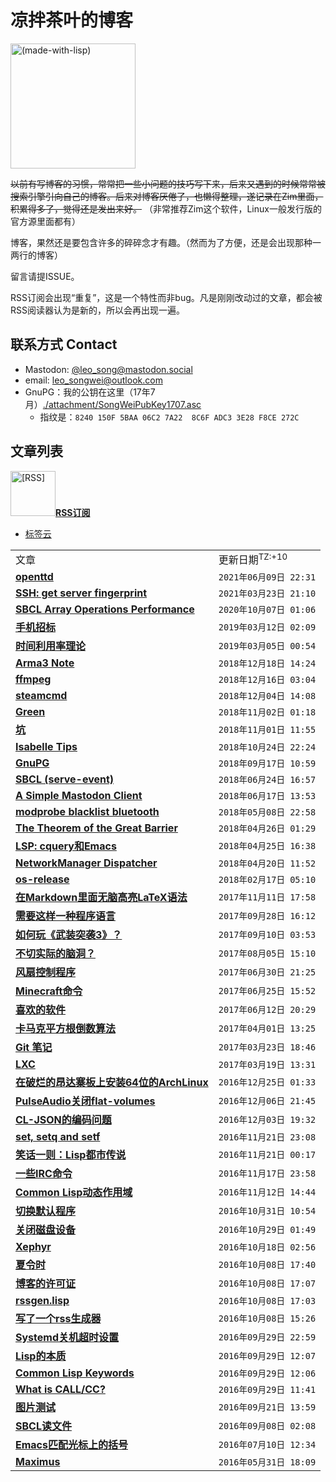 凉拌茶叶的博客
==============

<img src="./attachment/lisplogo_fancy_256.png" alt="(made-with-lisp)" width="200"/>

~~以前有写博客的习惯，常常把一些小问题的技巧写下来，后来又遇到的时候常常被搜索引擎引向自己的博客。后来对博客厌倦了，也懒得整理，遂记录在Zim里面，积累得多了，觉得还是发出来好。~~
（非常推荐Zim这个软件，Linux一般发行版的官方源里面都有）

博客，果然还是要包含许多的碎碎念才有趣。（然而为了方便，还是会出现那种一两行的博客）

留言请提ISSUE。

RSS订阅会出现“重复”，这是一个特性而非bug。凡是刚刚改动过的文章，都会被RSS阅读器认为是新的，所以会再出现一遍。


## 联系方式 Contact

* Mastodon: [@leo_song@mastodon.social](https://mastodon.social/@leo_song)
* email: leo_songwei@outlook.com
* GnuPG：我的公钥在这里（17年7月）[./attachment/SongWeiPubKey1707.asc](https://raw.githubusercontent.com/leosongwei/blog/master/attachment/SongWeiPubKey1707.asc)
  - 指纹是：`8240 150F 5BAA 06C2 7A22  8C6F ADC3 3E28 F8CE 272C`

文章列表
--------

<a href="https://github.com/leosongwei/blog/raw/master/rss.xml"><img src="./attachment/rss.jpg" alt="[RSS]" width="72"/>**RSS订阅**</a>

* [标签云](./tags.md)

<table><tbody>
<tr><td>文章</td><td>更新日期<sup>TZ:+10</sup></td></tr>
<tr><td>
<a href="https://github.com/leosongwei/leosongwei.github.io/blob/master/openttd.md">
<b>openttd</b>
</a></td>
<td><code>2021年06月09日 22:31</code></td>
</tr>
<tr><td>
<a href="https://github.com/leosongwei/leosongwei.github.io/blob/master/ssh-fingerprint.md">
<b>SSH: get server fingerprint</b>
</a></td>
<td><code>2021年03月23日 21:10</code></td>
</tr>
<tr><td>
<a href="https://github.com/leosongwei/leosongwei.github.io/blob/master/lisp-array.md">
<b>SBCL Array Operations Performance</b>
</a></td>
<td><code>2020年10月07日 01:06</code></td>
</tr>
<tr><td>
<a href="https://github.com/leosongwei/leosongwei.github.io/blob/master/phone_requirement.md">
<b>手机招标</b>
</a></td>
<td><code>2019年03月12日 02:09</code></td>
</tr>
<tr><td>
<a href="https://github.com/leosongwei/leosongwei.github.io/blob/master/time.md">
<b>时间利用率理论</b>
</a></td>
<td><code>2019年03月05日 00:54</code></td>
</tr>
<tr><td>
<a href="https://github.com/leosongwei/leosongwei.github.io/blob/master/Arma3_scripting_note.md">
<b>Arma3 Note</b>
</a></td>
<td><code>2018年12月18日 14:24</code></td>
</tr>
<tr><td>
<a href="https://github.com/leosongwei/leosongwei.github.io/blob/master/ffmpeg.md">
<b>ffmpeg</b>
</a></td>
<td><code>2018年12月16日 03:04</code></td>
</tr>
<tr><td>
<a href="https://github.com/leosongwei/leosongwei.github.io/blob/master/steamcmd.md">
<b>steamcmd</b>
</a></td>
<td><code>2018年12月04日 14:08</code></td>
</tr>
<tr><td>
<a href="https://github.com/leosongwei/leosongwei.github.io/blob/master/green.md">
<b>Green</b>
</a></td>
<td><code>2018年11月02日 01:18</code></td>
</tr>
<tr><td>
<a href="https://github.com/leosongwei/leosongwei.github.io/blob/master/坑.md">
<b>坑</b>
</a></td>
<td><code>2018年11月01日 11:55</code></td>
</tr>
<tr><td>
<a href="https://github.com/leosongwei/leosongwei.github.io/blob/master/Isabelle.md">
<b>Isabelle Tips</b>
</a></td>
<td><code>2018年10月24日 22:24</code></td>
</tr>
<tr><td>
<a href="https://github.com/leosongwei/leosongwei.github.io/blob/master/07_gpg.md">
<b>GnuPG</b>
</a></td>
<td><code>2018年09月17日 10:59</code></td>
</tr>
<tr><td>
<a href="https://github.com/leosongwei/leosongwei.github.io/blob/master/sbcl_serve-event.md">
<b>SBCL (serve-event)</b>
</a></td>
<td><code>2018年06月24日 16:57</code></td>
</tr>
<tr><td>
<a href="https://github.com/leosongwei/leosongwei.github.io/blob/master/mastodon_client.md">
<b>A Simple Mastodon Client</b>
</a></td>
<td><code>2018年06月17日 13:53</code></td>
</tr>
<tr><td>
<a href="https://github.com/leosongwei/leosongwei.github.io/blob/master/blacklist_bluetooth.md">
<b>modprobe blacklist bluetooth</b>
</a></td>
<td><code>2018年05月08日 22:58</code></td>
</tr>
<tr><td>
<a href="https://github.com/leosongwei/leosongwei.github.io/blob/master/great_barrier.md">
<b>The Theorem of the Great Barrier</b>
</a></td>
<td><code>2018年04月26日 01:29</code></td>
</tr>
<tr><td>
<a href="https://github.com/leosongwei/leosongwei.github.io/blob/master/cquery.md">
<b>LSP: cquery和Emacs</b>
</a></td>
<td><code>2018年04月25日 16:38</code></td>
</tr>
<tr><td>
<a href="https://github.com/leosongwei/leosongwei.github.io/blob/master/networkmanager-dispatcher.md">
<b>NetworkManager Dispatcher</b>
</a></td>
<td><code>2018年04月20日 11:52</code></td>
</tr>
<tr><td>
<a href="https://github.com/leosongwei/leosongwei.github.io/blob/master/os-release.md">
<b>os-release</b>
</a></td>
<td><code>2018年02月17日 05:10</code></td>
</tr>
<tr><td>
<a href="https://github.com/leosongwei/leosongwei.github.io/blob/master/无脑高亮LaTeX语法.md">
<b>在Markdown里面无脑高亮LaTeX语法</b>
</a></td>
<td><code>2017年11月11日 17:58</code></td>
</tr>
<tr><td>
<a href="https://github.com/leosongwei/leosongwei.github.io/blob/master/requirement_of_programming_language.md">
<b>需要这样一种程序语言</b>
</a></td>
<td><code>2017年09月28日 16:12</code></td>
</tr>
<tr><td>
<a href="https://github.com/leosongwei/leosongwei.github.io/blob/master/how_to_play_arma3.md">
<b>如何玩《武装突袭3》？</b>
</a></td>
<td><code>2017年09月10日 03:53</code></td>
</tr>
<tr><td>
<a href="https://github.com/leosongwei/leosongwei.github.io/blob/master/脑洞.md">
<b>不切实际的脑洞？</b>
</a></td>
<td><code>2017年08月05日 15:10</code></td>
</tr>
<tr><td>
<a href="https://github.com/leosongwei/leosongwei.github.io/blob/master/fan.md">
<b>风扇控制程序</b>
</a></td>
<td><code>2017年06月30日 21:25</code></td>
</tr>
<tr><td>
<a href="https://github.com/leosongwei/leosongwei.github.io/blob/master/Minecraft命令.md">
<b>Minecraft命令</b>
</a></td>
<td><code>2017年06月25日 15:52</code></td>
</tr>
<tr><td>
<a href="https://github.com/leosongwei/leosongwei.github.io/blob/master/02_favorite_software.md">
<b>喜欢的软件</b>
</a></td>
<td><code>2017年06月12日 20:29</code></td>
</tr>
<tr><td>
<a href="https://github.com/leosongwei/leosongwei.github.io/blob/master/sqrt.md">
<b>卡马克平方根倒数算法</b>
</a></td>
<td><code>2017年04月01日 13:25</code></td>
</tr>
<tr><td>
<a href="https://github.com/leosongwei/leosongwei.github.io/blob/master/git.md">
<b>Git 笔记</b>
</a></td>
<td><code>2017年03月23日 18:46</code></td>
</tr>
<tr><td>
<a href="https://github.com/leosongwei/leosongwei.github.io/blob/master/lxc.md">
<b>LXC</b>
</a></td>
<td><code>2017年03月19日 13:31</code></td>
</tr>
<tr><td>
<a href="https://github.com/leosongwei/leosongwei.github.io/blob/master/onda_x64.md">
<b>在破烂的昂达寨板上安装64位的ArchLinux</b>
</a></td>
<td><code>2016年12月25日 01:33</code></td>
</tr>
<tr><td>
<a href="https://github.com/leosongwei/leosongwei.github.io/blob/master/PulseAudio关闭flat-volumes.md">
<b>PulseAudio关闭flat-volumes</b>
</a></td>
<td><code>2016年12月06日 21:45</code></td>
</tr>
<tr><td>
<a href="https://github.com/leosongwei/leosongwei.github.io/blob/master/CL-JSON的编码问题.md">
<b>CL-JSON的编码问题</b>
</a></td>
<td><code>2016年12月03日 19:32</code></td>
</tr>
<tr><td>
<a href="https://github.com/leosongwei/leosongwei.github.io/blob/master/set-setf-setq.md">
<b>set, setq and setf</b>
</a></td>
<td><code>2016年11月21日 23:08</code></td>
</tr>
<tr><td>
<a href="https://github.com/leosongwei/leosongwei.github.io/blob/master/legendary_lisper.md">
<b>笑话一则：Lisp都市传说</b>
</a></td>
<td><code>2016年11月21日 00:17</code></td>
</tr>
<tr><td>
<a href="https://github.com/leosongwei/leosongwei.github.io/blob/master/irc-commands.md">
<b>一些IRC命令</b>
</a></td>
<td><code>2016年11月17日 23:58</code></td>
</tr>
<tr><td>
<a href="https://github.com/leosongwei/leosongwei.github.io/blob/master/CommonLisp动态作用域.md">
<b>Common Lisp动态作用域</b>
</a></td>
<td><code>2016年11月12日 14:44</code></td>
</tr>
<tr><td>
<a href="https://github.com/leosongwei/leosongwei.github.io/blob/master/切换默认程序.md">
<b>切换默认程序</b>
</a></td>
<td><code>2016年10月31日 10:54</code></td>
</tr>
<tr><td>
<a href="https://github.com/leosongwei/leosongwei.github.io/blob/master/poweroff_disk.md">
<b>关闭磁盘设备</b>
</a></td>
<td><code>2016年10月29日 01:49</code></td>
</tr>
<tr><td>
<a href="https://github.com/leosongwei/leosongwei.github.io/blob/master/Xephyr.md">
<b>Xephyr</b>
</a></td>
<td><code>2016年10月18日 02:56</code></td>
</tr>
<tr><td>
<a href="https://github.com/leosongwei/leosongwei.github.io/blob/master/夏令时.md">
<b>夏令时</b>
</a></td>
<td><code>2016年10月08日 17:40</code></td>
</tr>
<tr><td>
<a href="https://github.com/leosongwei/leosongwei.github.io/blob/master/LICENSE.md">
<b>博客的许可证</b>
</a></td>
<td><code>2016年10月08日 17:07</code></td>
</tr>
<tr><td>
<a href="https://github.com/leosongwei/leosongwei.github.io/blob/master/rssgen.lisp.md">
<b>rssgen.lisp</b>
</a></td>
<td><code>2016年10月08日 17:03</code></td>
</tr>
<tr><td>
<a href="https://github.com/leosongwei/leosongwei.github.io/blob/master/08_rss.md">
<b>写了一个rss生成器</b>
</a></td>
<td><code>2016年10月08日 15:26</code></td>
</tr>
<tr><td>
<a href="https://github.com/leosongwei/leosongwei.github.io/blob/master/systemd_timeout.md">
<b>Systemd关机超时设置</b>
</a></td>
<td><code>2016年09月29日 22:59</code></td>
</tr>
<tr><td>
<a href="https://github.com/leosongwei/leosongwei.github.io/blob/master/05_essence_of_lisp.md">
<b>Lisp的本质</b>
</a></td>
<td><code>2016年09月29日 12:07</code></td>
</tr>
<tr><td>
<a href="https://github.com/leosongwei/leosongwei.github.io/blob/master/04_common_lisp_keywords.md">
<b>Common Lisp Keywords</b>
</a></td>
<td><code>2016年09月29日 12:06</code></td>
</tr>
<tr><td>
<a href="https://github.com/leosongwei/leosongwei.github.io/blob/master/00_what_is_call_cc.md">
<b>What is CALL/CC?</b>
</a></td>
<td><code>2016年09月29日 11:41</code></td>
</tr>
<tr><td>
<a href="https://github.com/leosongwei/leosongwei.github.io/blob/master/图片测试.md">
<b>图片测试</b>
</a></td>
<td><code>2016年09月21日 13:59</code></td>
</tr>
<tr><td>
<a href="https://github.com/leosongwei/leosongwei.github.io/blob/master/06_sbcl_reading_file.md">
<b>SBCL读文件</b>
</a></td>
<td><code>2016年09月08日 02:08</code></td>
</tr>
<tr><td>
<a href="https://github.com/leosongwei/leosongwei.github.io/blob/master/03_emacs_matching_parens_ON_cursor.md">
<b>Emacs匹配光标上的括号</b>
</a></td>
<td><code>2016年07月10日 12:34</code></td>
</tr>
<tr><td>
<a href="https://github.com/leosongwei/leosongwei.github.io/blob/master/01_maximus.md">
<b>Maximus</b>
</a></td>
<td><code>2016年05月31日 18:09</code></td>
</tr>
</tbody></table>
